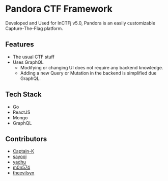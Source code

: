 # Pandora CTF Framework

Developed and Used for InCTFj v5.0, Pandora is an easily customizable Capture-The-Flag platform.   
  

## Features

* The usual CTF stuff
* Uses GraphQL
    * Modifying or changing UI does not require any backend knowledge.
    * Adding a new Query or Mutation in the backend is simplified due GraphQL.

## Tech Stack
* Go
* ReactJS
* Mongo
* GraphQL


## Contributors
* [Captain-K](https://github.com/Captain-K-101/)
* [sayooj](https://github.com/sayoojbkumar)
* [yadhu](https://github.com/yadhukrishnam)
* [m0n574](https://github.com/gopika-subramanian/)
* [theevilsyn](https://github.com/theevilsyn)

